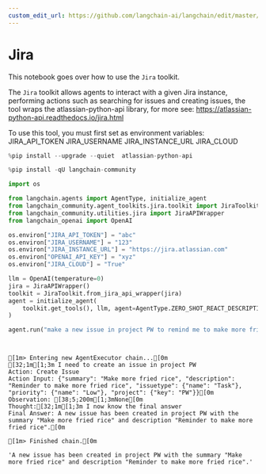 ```yaml
---
custom_edit_url: https://github.com/langchain-ai/langchain/edit/master/docs/docs/integrations/toolkits/jira.ipynb
---
```

# Jira

This notebook goes over how to use the `Jira` toolkit.

The `Jira` toolkit allows agents to interact with a given Jira instance, performing actions such as searching for issues and creating issues, the tool wraps the atlassian-python-api library, for more see: https://atlassian-python-api.readthedocs.io/jira.html

To use this tool, you must first set as environment variables:
    JIRA_API_TOKEN
    JIRA_USERNAME
    JIRA_INSTANCE_URL
    JIRA_CLOUD


```python
%pip install --upgrade --quiet  atlassian-python-api
```


```python
%pip install -qU langchain-community
```


```python
import os

from langchain.agents import AgentType, initialize_agent
from langchain_community.agent_toolkits.jira.toolkit import JiraToolkit
from langchain_community.utilities.jira import JiraAPIWrapper
from langchain_openai import OpenAI
```


```python
os.environ["JIRA_API_TOKEN"] = "abc"
os.environ["JIRA_USERNAME"] = "123"
os.environ["JIRA_INSTANCE_URL"] = "https://jira.atlassian.com"
os.environ["OPENAI_API_KEY"] = "xyz"
os.environ["JIRA_CLOUD"] = "True"
```


```python
llm = OpenAI(temperature=0)
jira = JiraAPIWrapper()
toolkit = JiraToolkit.from_jira_api_wrapper(jira)
agent = initialize_agent(
    toolkit.get_tools(), llm, agent=AgentType.ZERO_SHOT_REACT_DESCRIPTION, verbose=True
)
```


```python
agent.run("make a new issue in project PW to remind me to make more fried rice")
```
```output


[1m> Entering new AgentExecutor chain...[0m
[32;1m[1;3m I need to create an issue in project PW
Action: Create Issue
Action Input: {"summary": "Make more fried rice", "description": "Reminder to make more fried rice", "issuetype": {"name": "Task"}, "priority": {"name": "Low"}, "project": {"key": "PW"}}[0m
Observation: [38;5;200m[1;3mNone[0m
Thought:[32;1m[1;3m I now know the final answer
Final Answer: A new issue has been created in project PW with the summary "Make more fried rice" and description "Reminder to make more fried rice".[0m

[1m> Finished chain.[0m
```


```output
'A new issue has been created in project PW with the summary "Make more fried rice" and description "Reminder to make more fried rice".'
```


